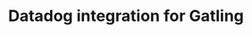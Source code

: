 ---
title: Datadog integration for Gatling
menutitle: Datadog
badge:
  type: enterprise
  label: Enterprise
---
